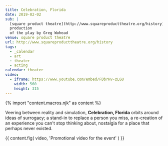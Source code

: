 ```yaml
---
title: Celebration, Florida
date: 2019-02-02
sub: |
  [square product theatre](http://www.squareproducttheatre.org/history)
  production
  of the play by Greg Wohead
venue: square product theatre
url: http://www.squareproducttheatre.org/history
tags:
  - _calendar
  - art
  - theater
  - acting
calendar: theater
video:
  - iframe: https://www.youtube.com/embed/FDbrHv-zLGU
    width: 560
    height: 315
---
```

{% import "content.macros.njk" as content %}

Veering between reality and simulation,
**Celebration, Florida** orbits around ideas of surrogacy;
a stand-in to replace a person you miss,
a re-creation of an experience you can't stop thinking about,
nostalgia for a place that perhaps never existed.

{{ content.fig(
  video,
  'Promotional video for the event'
) }}
